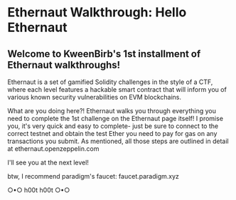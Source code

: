 # Ethernaut Walkthrough: Hello Ethernaut
## Welcome to KweenBirb's 1st installment of Ethernaut walkthroughs! 

Ethernaut is a set of gamified Solidity challenges in the style of a CTF, where each level features a hackable smart contract that will inform you of various known security vulnerabilities on EVM blockchains.

What are you doing here?! Ethernaut walks you through everything you need to complete the 1st challenge on the Ethernaut page itself! I promise you, it's very quick and easy to complete- just be sure to connect to the correct testnet and obtain the test Ether you need to pay for gas on any transactions you submit. As mentioned, all those steps are outlined in detail at ethernaut.openzeppelin.com

I'll see you at the next level!

btw, I recommend paradigm's faucet: faucet.paradigm.xyz

○•○ h00t h00t ○•○